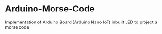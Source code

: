 # Arduino-Morse-Code
Implementation of Arduino Board (Arduino Nano IoT) inbuilt LED to project a morse code
